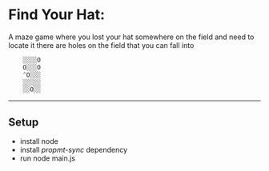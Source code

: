 # Find Your Hat:

A maze game where you lost your hat 
somewhere on the field and need to locate it
there are holes on the field that you can fall into

``` javascript
    ░░░░O
    O░░░O
    ^O░░░
    ░░░░░
    ░░O░░
```
---

## Setup
* install node
* install *propmt-sync* dependency
* run node main.js